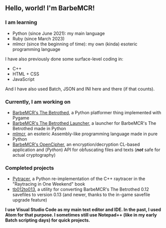 ## Hello, world! I'm BarbeMCR!

### I am learning
- Python (since June 2021): my main language
- Ruby (since March 2023)
- mlmcr (since the beginning of time): my own (kinda) esoteric programming language

I have also previously done some surface-level coding in:
- C++
- HTML + CSS
- JavaScript

And I have also used Batch, JSON and INI here and there (if that counts).

### Currently, I am working on
- [BarbeMCR's The Betrothed](https://github.com/BarbeMCR/the-betrothed), a Python platformer thing implemented with Pygame
- [BarbeMCR's The Betrothed Launcher](https://github.com/BarbeMCR/the-betrothed-launcher), a launcher for BarbeMCR's The Betrothed made in Python
- [mlmcr](https://github.com/BarbeMCR/mlmcr), an esoteric Assembly-like programming language made in pure Python
- [BarbeMCR's OpenCipher](https://github.com/BarbeMCR/opencipher), an encryption/decryption CL-based application and (*Python*) API for obfuscating files and texts (*__not__* safe for actual cryptography)

### Completed projects
- [Pytracer](https://github.com/BarbeMCR/pytracer), a Python re-implementation of the C++ raytracer in the "Raytracing in One Weekend" book
- [tb012to013](https://github.com/BarbeMCR/tb012to013), a utility for converting BarbeMCR's The Betrothed 0.12 savefiles to version 0.13 (and newer, thanks to the in-game savefile upgrade feature)

**I use Visual Studio Code as my main text editor and IDE. In the past, I used Atom for that purpose. I sometimes still use Notepad++ (like in my early Batch scripting days) for quick projects.**
